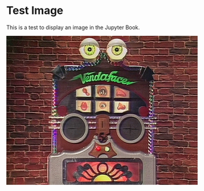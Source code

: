 # Test Image

This is a test to display an image in the Jupyter Book.

![Test Image](../images/test.jpg)
